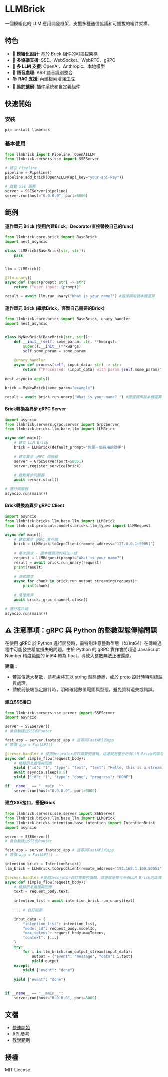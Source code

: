 # LLMBrick

一個模組化的 LLM 應用開發框架，支援多種通信協議和可插拔的組件架構。

## 特色

- 🧱 **模組化設計**: 基於 Brick 組件的可插拔架構
- 🔄 **多協議支援**: SSE、WebSocket、WebRTC、gRPC
- 🤖 **多 LLM 支援**: OpenAI、Anthropic、本地模型
- 🎤 **語音處理**: ASR 語音識別整合
- 📚 **RAG 支援**: 內建檢索增強生成
- 🔧 **易於擴展**: 插件系統和自定義組件

## 快速開始

### 安裝

```bash
pip install llmbrick
```

### 基本使用

```python
from llmbrick import Pipeline, OpenAILLM
from llmbrick.servers.sse import SSEServer

# 建立 Pipeline
pipeline = Pipeline()
pipeline.add_brick(OpenAILLM(api_key="your-api-key"))

# 啟動 SSE 服務
server = SSEServer(pipeline)
server.run(host="0.0.0.0", port=8000)
```

## 範例

#### 運作單元 Brick (使用內建Brick，Decorator直接替換自己的func)

```python
from llmbrick.core.brick import BaseBrick
import nest_asyncio

class LLMBrick(BaseBrick[str, str]):
    pass


llm = LLMBrick()

@llm.unary()
async def input(prompt: str) -> str:
    return f"user input: {prompt}"

result = await llm.run_unary("What is your name?") #直接調用就本機運算
```

#### 運作單元 Brick (繼承Brick，客製自己需要的Brick)

```python
from llmbrick.core.brick import BaseBrick, unary_handler
import nest_asyncio


class MyNewBrick(BaseBrick[str, str]):
    def __init__(self, some_param: str, **kwargs):
        super().__init__(**kwargs)
        self.some_param = some_param
    
    @unary_handler
    async def process(self, input_data: str) -> str:
        return f"Processed: {input_data} with param {self.some_param}"
    
nest_asyncio.apply()

brick = MyNewBrick(some_param="example")

result = await brick.run_unary("What is your name? ") #直接調用就本機運算
```

#### Brick轉換為異步 gRPC Server

```python
import asyncio
from llmbrick.servers.grpc.server import GrpcServer
from llmbrick.bricks.llm.base_llm import LLMBrick

async def main():
    # 建立 LLM Brick
    brick = LLMBrick(default_prompt="你是一個有用的助手")
    
    # 建立異步 gRPC 伺服器
    server = GrpcServer(port=50051)
    server.register_service(brick)
    
    # 啟動異步伺服器
    await server.start()

# 運行伺服器
asyncio.run(main())
```

#### Brick轉換為異步 gRPC Client

```python
import asyncio
from llmbrick.bricks.llm.base_llm import LLMBrick
from llmbrick.protocols.models.bricks.llm_types import LLMRequest

async def main():
    # 建立異步 gRPC 客戶端
    brick = LLMBrick.toGrpcClient(remote_address="127.0.0.1:50051")
    
    # 單次請求 - 跟本機調用的寫法一樣
    request = LLMRequest(prompt="What is your name?")
    result = await brick.run_unary(request)
    print(result)
    
    # 流式請求
    async for chunk in brick.run_output_streaming(request):
        print(chunk)
    
    # 清理資源
    await brick._grpc_channel.close()

# 運行客戶端
asyncio.run(main())
```

## ⚠️ 注意事項：gRPC 與 Python 的整數型態傳輸問題

在使用 gRPC 於 Python 進行開發時，需特別注意整數型態（如 int64）在傳輸過程中可能發生精度損失的問題。由於 Python 的 gRPC 實作會將超過 JavaScript Number 精度範圍的 int64 轉為 float，導致大整數無法正確還原。

**建議：**
- 若需傳遞大整數，請考慮將其以 string 型態傳遞，或於 proto 設計時特別標註與處理。
- 請於前後端協定設計時，明確確認數值範圍與型態，避免資料遺失或錯誤。


#### 建立SSE接口

```python
from llmbrick.servers.sse.server import SSEServer
import asyncio

server = SSEServer() 
# 會自動建立SSE的Router

fast_app = server.fastapi_app # 這等同FastAPI的app
# 等價 app = FastAPI()

@server.handler # 使用Decorator自訂需要的邏輯，這邊就是整合所有LLM Brick的區塊
async def simple_flow(request_body):
    # 模擬訊息處理與回應
    yield {"id": "1", "type": "text", "text": "Hello, this is a streaming response.", "progress": "IN_PROGRESS"}
    await asyncio.sleep(0.5)
    yield {"id": "1", "type": "done", "progress": "DONE"}

if __name__ == "__main__":
    server.run(host="0.0.0.0", port=8000)
```

#### 建立SSE接口，搭配Brick

```python
from llmbrick.servers.sse.server import SSEServer
from llmbrick.bricks.llm.base_llm import LLMBrick
from llmbrick.bricks.intention.base_intention import IntentionBrick
import asyncio

server = SSEServer() 
# 會自動建立SSE的Router

fast_app = server.fastapi_app # 這等同FastAPI的app
# 等價 app = FastAPI()

intention_brick = IntentionBrick()
llm_brick = LLMBrick.toGrpcClient(remote_address="192.168.1.100:50051")

@server.handler #使用Decorator自訂需要的邏輯，這邊就是整合所有LLM Brick的區塊
async def simple_flow(request_body):
    # 模擬訊息處理與回應
    text = request_body.text;
    
    intention_list = await intention_brick.run_unary(text)
    
    ... # 自訂細節

    input_data = {
        "intention_list": intention_list,
        "model_id": request_body.modelId,
        "max_tokens": request_body.maxTokens,
        "context": [...]
    }
    try:
        for i in llm_brick.run_output_stream(input_data):
            output = {"event": "message", "data": i.text}
            yield output
    except:
        yield {"event": "done"}
    
    yield {"event": "done"}
        

if __name__ == "__main__":
    server.run(host="0.0.0.0", port=8000)
```

## 文檔

- [快速開始](docs/quickstart.md)
- [API 參考](docs/api_reference/)
- [教學範例](docs/tutorials/)

## 授權

MIT License